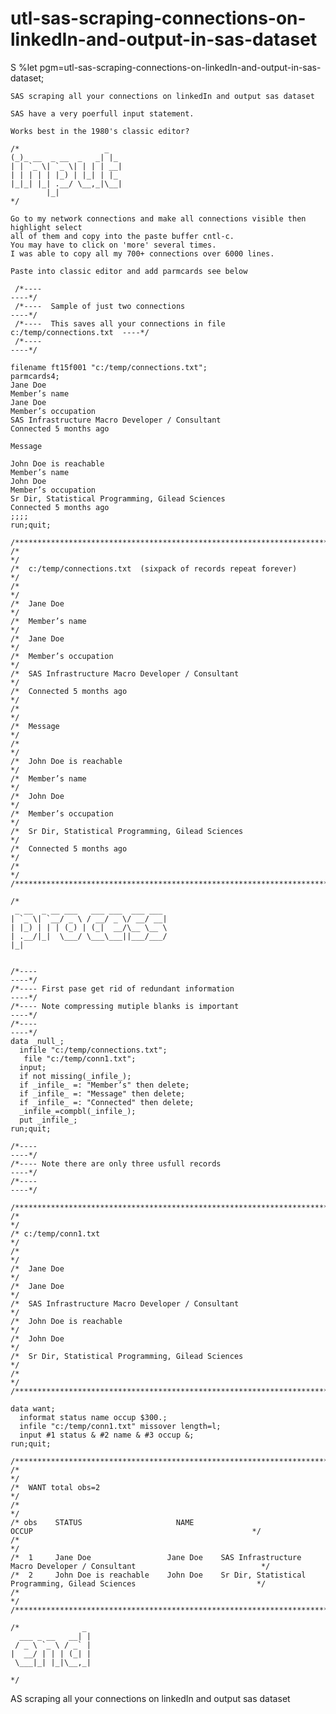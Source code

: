 # utl-sas-scraping-connections-on-linkedIn-and-output-in-sas-dataset
S    %let pgm=utl-sas-scraping-connections-on-linkedIn-and-output-in-sas-dataset;

    SAS scraping all your connections on linkedIn and output sas dataset

    SAS have a very poerfull input statement.

    Works best in the 1980's classic editor?

    /*                   _
    (_)_ __  _ __  _   _| |_
    | | `_ \| `_ \| | | | __|
    | | | | | |_) | |_| | |_
    |_|_| |_| .__/ \__,_|\__|
            |_|
    */

    Go to my network connections and make all connections visible then highlight select
    all of them and copy into the paste buffer cntl-c.
    You may have to click on 'more' several times.
    I was able to copy all my 700+ connections over 6000 lines.

    Paste into classic editor and add parmcards see below

     /*----                                                                   ----*/
     /*----  Sample of just two connections                                   ----*/
     /*----  This saves all your connections in file c:/temp/connections.txt  ----*/
     /*----                                                                   ----*/

    filename ft15f001 "c:/temp/connections.txt";
    parmcards4;
    Jane Doe
    Member’s name
    Jane Doe
    Member’s occupation
    SAS Infrastructure Macro Developer / Consultant
    Connected 5 months ago

    Message

    John Doe is reachable
    Member’s name
    John Doe
    Member’s occupation
    Sr Dir, Statistical Programming, Gilead Sciences
    Connected 5 months ago
    ;;;;
    run;quit;

    /**************************************************************************************************************************/
    /*                                                                                                                        */
    /*  c:/temp/connections.txt  (sixpack of records repeat forever)                                                          */
    /*                                                                                                                        */
    /*  Jane Doe                                                                                                              */
    /*  Member’s name                                                                                                         */
    /*  Jane Doe                                                                                                              */
    /*  Member’s occupation                                                                                                   */
    /*  SAS Infrastructure Macro Developer / Consultant                                                                       */
    /*  Connected 5 months ago                                                                                                */
    /*                                                                                                                        */
    /*  Message                                                                                                               */
    /*                                                                                                                        */
    /*  John Doe is reachable                                                                                                 */
    /*  Member’s name                                                                                                         */
    /*  John Doe                                                                                                              */
    /*  Member’s occupation                                                                                                   */
    /*  Sr Dir, Statistical Programming, Gilead Sciences                                                                      */
    /*  Connected 5 months ago                                                                                                */
    /*                                                                                                                        */
    /**************************************************************************************************************************/

    /*
     _ __  _ __ ___   ___ ___  ___ ___
    | `_ \| `__/ _ \ / __/ _ \/ __/ __|
    | |_) | | | (_) | (_|  __/\__ \__ \
    | .__/|_|  \___/ \___\___||___/___/
    |_|


    /*----                                                                   ----*/
    /*---- First pase get rid of redundant information                       ----*/
    /*---- Note compressing mutiple blanks is important                      ----*/
    /*----                                                                   ----*/
    data _null_;
      infile "c:/temp/connections.txt";
       file "c:/temp/conn1.txt";
      input;
      if not missing(_infile_);
      if _infile_ =: "Member’s" then delete;
      if _infile_ =: "Message" then delete;
      if _infile_ =: "Connected" then delete;
      _infile_=compbl(_infile_);
      put _infile_;
    run;quit;

    /*----                                                                   ----*/
    /*---- Note there are only three usfull records                          ----*/
    /*----                                                                   ----*/

    /**************************************************************************************************************************/
    /*                                                                                                                        */
    /* c:/temp/conn1.txt                                                                                                      */
    /*                                                                                                                        */
    /*  Jane Doe                                                                                                              */
    /*  Jane Doe                                                                                                              */
    /*  SAS Infrastructure Macro Developer / Consultant                                                                       */
    /*  John Doe is reachable                                                                                                 */
    /*  John Doe                                                                                                              */
    /*  Sr Dir, Statistical Programming, Gilead Sciences                                                                      */
    /*                                                                                                                        */
    /**************************************************************************************************************************/

    data want;
      informat status name occup $300.;
      infile "c:/temp/conn1.txt" missover length=l;
      input #1 status & #2 name & #3 occup &;
    run;quit;

    /**************************************************************************************************************************/
    /*                                                                                                                        */
    /*  WANT total obs=2                                                                                                      */
    /*                                                                                                                        */
    /* obs    STATUS                     NAME                           OCCUP                                                 */
    /*                                                                                                                        */
    /*  1     Jane Doe                 Jane Doe    SAS Infrastructure Macro Developer / Consultant                            */
    /*  2     John Doe is reachable    John Doe    Sr Dir, Statistical Programming, Gilead Sciences                           */
    /*                                                                                                                        */
    /**************************************************************************************************************************/

    /*              _
      ___ _ __   __| |
     / _ \ `_ \ / _` |
    |  __/ | | | (_| |
     \___|_| |_|\__,_|

    */
AS scraping all your connections on linkedIn and output sas dataset
